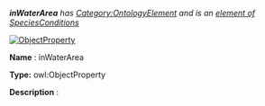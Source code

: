 ___inWaterArea__ 
 has
 [Category:OntologyElement](../../Category/OntologyElement "Category:OntologyElement") 
 and is an
 [element of](../../Property/ElementOf "Property:ElementOf") 
[SpeciesConditions](../../Submissions/SpeciesConditions "Submissions:SpeciesConditions")_




  





[![ObjectProperty](../../images/thumb/c/c3/ObjectProperty.gif/45px-ObjectProperty.gif)](../../Image/ObjectProperty.gif "ObjectProperty")


__Name__ 
 : inWaterArea
 



__Type:__ 
 owl:ObjectProperty
 



__Description__ 
 :